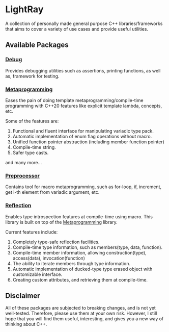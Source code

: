 # LightRay

A collection of personally made general purpose C++ libraries/frameworks
that aims to cover a variety of use cases and provide useful utilities.

## Available Packages

### [Debug](./liblightray-debug)

Provides debugging utilities such as assertions, printing functions,
as well as, framework for testing.

### [Metaprogramming](./liblightray-metaprogramming)

Eases the pain of doing template metaprogramming/compile-time programming
with C++20 features like explicit template lambda, concepts, etc.

Some of the features are:

1. Functional and fluent interface for manipulating variadic type pack.
2. Automatic implementation of enum flag operations without macro.
3. Unified function pointer abstraction (including member function pointer)
4. Compile-time string.
5. Safer type casts.

and many more...

### [Preprocessor](./liblightray-preprocessor)

Contains tool for macro metaprogramming, such as for-loop, if, increment,
get i-th element from variadic argument, etc.

### [Reflection](./liblightray-reflection)

Enables type introspection features at compile-time using macro.
This library is built on top of the [Metaprogramming](./liblightray-metaprogramming)
library.

Current features include:

1. Completely type-safe reflection facilities.
2. Compile-time type information, such as members(type, data, function).
3. Compile-time member information, allowing construction(type), access(data), invocation(function)
4. The ability to iterate members through type information.
5. Automatic implementation of ducked-type type erased object with customizable interface.
6. Creating custom attributes, and retrieving them at compile-time.

## Disclaimer

All of these packages are subjected to breaking changes, and is not yet well-tested.
Therefore, please use them at your own risk. However, I still hope that you will
find them useful, interesting, and gives you a new way of thinking about C++.
